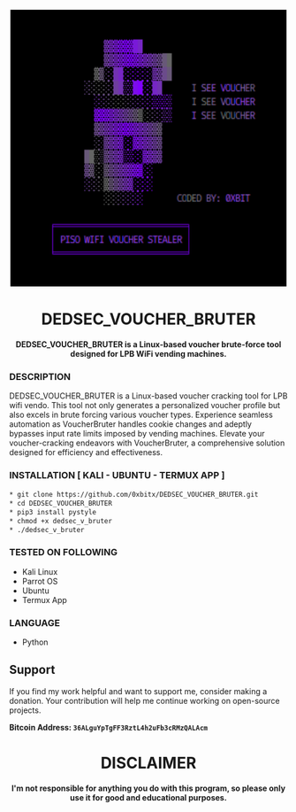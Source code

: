 
<p align="center">
<img src="https://github.com/0xbitx/DEDSEC_VOUCHER/blob/main/banner.png", width="500", height="500">
</p>

<h1 align="center"> DEDSEC_VOUCHER_BRUTER </h1>
<h4 align="center">DEDSEC_VOUCHER_BRUTER is a Linux-based voucher brute-force tool designed for LPB WiFi vending machines.</h4>

### DESCRIPTION
DEDSEC_VOUCHER_BRUTER is a  Linux-based voucher cracking tool for LPB wifi vendo. This tool not only generates a personalized voucher profile but also excels in brute forcing various voucher types. Experience seamless automation as VoucherBruter handles cookie changes and adeptly bypasses input rate limits imposed by vending machines. Elevate your voucher-cracking endeavors with VoucherBruter, a comprehensive solution designed for efficiency and effectiveness.

### INSTALLATION [ KALI - UBUNTU - TERMUX APP  ]
    * git clone https://github.com/0xbitx/DEDSEC_VOUCHER_BRUTER.git
    * cd DEDSEC_VOUCHER_BRUTER
    * pip3 install pystyle
    * chmod +x dedsec_v_bruter
    * ./dedsec_v_bruter

### TESTED ON FOLLOWING
* Kali Linux 
* Parrot OS 
* Ubuntu
* Termux App

### LANGUAGE 
* Python


## Support

If you find my work helpful and want to support me, consider making a donation. Your contribution will help me continue working on open-source projects.

**Bitcoin Address: `36ALguYpTgFF3RztL4h2uFb3cRMzQALAcm`**


<h1 align="center"> DISCLAIMER </h1>

<h4 align="center">I'm not responsible for anything you do with this program, so please only use it for good and educational purposes. </h4>

